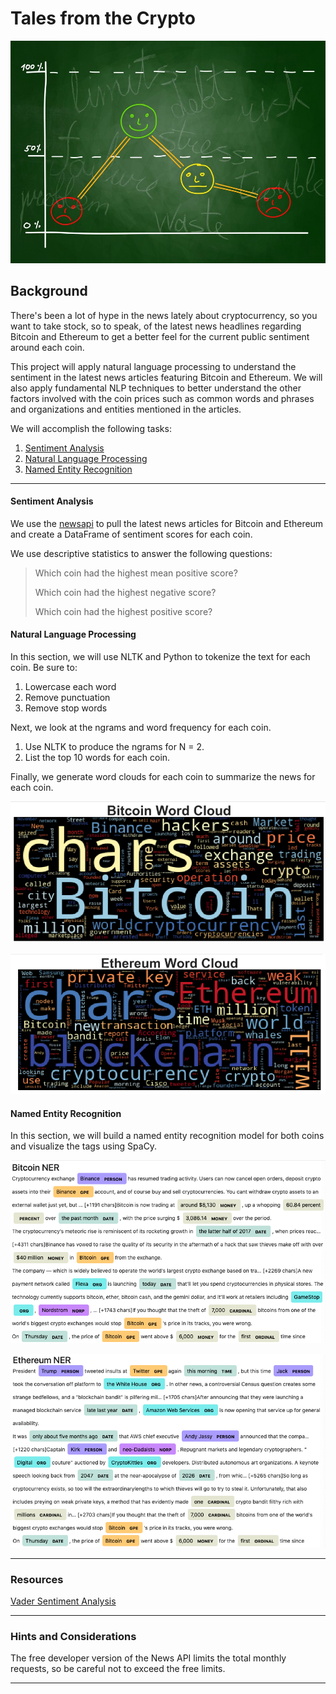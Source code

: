 # Tales from the Crypto

![Stock Sentiment](Images/sentimental.jpeg)

## Background

There's been a lot of hype in the news lately about cryptocurrency, so you want to take stock, so to speak, of the latest news headlines regarding Bitcoin and Ethereum to get a better feel for the current public sentiment around each coin.

This project will apply natural language processing to understand the sentiment in the latest news articles featuring Bitcoin and Ethereum. We will also apply fundamental NLP techniques to better understand the other factors involved with the coin prices such as common words and phrases and organizations and entities mentioned in the articles.

We will accomplish the following tasks:

1. [Sentiment Analysis](#Sentiment-Analysis)
2. [Natural Language Processing](#Natural-Language-Processing)
3. [Named Entity Recognition](#Named-Entity-Recognition)

- - -


#### Sentiment Analysis

We use the [newsapi](https://newsapi.org/) to pull the latest news articles for Bitcoin and Ethereum and create a DataFrame of sentiment scores for each coin.

We use descriptive statistics to answer the following questions:

> Which coin had the highest mean positive score?
>
> Which coin had the highest negative score?
>
> Which coin had the highest positive score?

#### Natural Language Processing

In this section, we will use NLTK and Python to tokenize the text for each coin. Be sure to:

1. Lowercase each word
2. Remove punctuation
3. Remove stop words

Next, we look at the ngrams and word frequency for each coin.

1. Use NLTK to produce the ngrams for N = 2.
2. List the top 10 words for each coin.

Finally, we generate word clouds for each coin to summarize the news for each coin.

![btc-word-cloud.png](Images/btc-word-cloud.png)

![eth-word-cloud.png](Images/eth-word-cloud.png)



#### Named Entity Recognition

In this section, we will build a named entity recognition model for both coins and visualize the tags using SpaCy.

![btc-ner.png](Images/btc-ner.png)

![eth-ner.png](Images/eth-ner.png)

- - -

### Resources

[Vader Sentiment Analysis](http://www.nltk.org/howto/sentiment.html)

- - -

### Hints and Considerations

The free developer version of the News API limits the total monthly requests, so be careful not to exceed the free limits.

- - -

